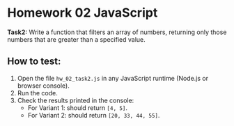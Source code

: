 # Homework 02 JavaScript

**Task2:** Write a function that filters an array of numbers, returning only those numbers that are greater than a specified value.

## How to test:
1. Open the file `hw_02_task2.js` in any JavaScript runtime (Node.js or browser console).
2. Run the code.
3. Check the results printed in the console:
   - For Variant 1: should return `[4, 5]`.
   - For Variant 2: should return `[20, 33, 44, 55]`.
